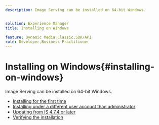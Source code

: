 ```yaml
---
description: Image Serving can be installed on 64-bit Windows.


solution: Experience Manager
title: Installing on Windows

feature: Dynamic Media Classic,SDK/API
role: Developer,Business Practitioner
---
```


# Installing on Windows{#installing-on-windows}

Image Serving can be installed on 64-bit Windows.

* [Installing for the first time](t-first-time-installation-win.md)
* [Installing under a different user account than   administrator](t-diff-account-win.md)
* [Updating from IS 4.7.4 or later](t-update-win.md)
* [Verifying the installation](t-verify-win.md)

